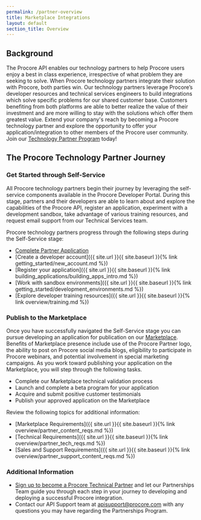```yaml
---
permalink: /partner-overview
title: Marketplace Integrations
layout: default
section_title: Overview
---
```


## Background

The Procore API enables our technology partners to help Procore users enjoy a best in class experience, irrespective of what problem they are seeking to solve.
When Procore technology partners integrate their solution with Procore, both parties win.
Our technology partners leverage Procore’s developer resources and technical services engineers to build integrations which solve specific problems for our shared customer base.
Customers benefiting from both platforms are able to better realize the value of their investment and are more willing to stay with the solutions which offer them greatest value.
Extend your company's reach by becoming a Procore technology partner and explore the opportunity to offer your application/integration to other members of the Procore user community.
Join our [Technology Partner Program](https://developers.procore.com/partner-signup) today!

## The Procore Technology Partner Journey

### Get Started through Self-Service

All Procore technology partners begin their journey by leveraging the self-service components available in the Procore Developer Portal.
During this stage, partners and their developers are able to learn about and explore the capabilities of the Procore API, register an application, experiment with a development sandbox, take advantage of various training resources, and request email support from our Technical Services team.

Procore technology partners progress through the following steps during the Self-Service stage:

- [Complete Partner Application](https://developers.procore.com/partner-signup)
- [Create a developer account]({{ site.url }}{{ site.baseurl }}{% link getting_started/new_account.md %})
- [Register your application]({{ site.url }}{{ site.baseurl }}{% link building_applications/building_apps_intro.md %})
- [Work with sandbox environments]({{ site.url }}{{ site.baseurl }}{% link getting_started/development_environments.md %})
- [Explore developer training resources]({{ site.url }}{{ site.baseurl }}{% link overview/training.md %})

### Publish to the Marketplace

Once you have successfully navigated the Self-Service stage you can pursue developing an application for publication on our [Marketplace](https://marketplace.procore.com/).
Benefits of Marketplace presence include use of the Procore Partner logo, the ability to post on Procore social media blogs, eligibility to participate in Procore webinars, and potential involvement in special marketing campaigns.
As you work toward publishing your application on the Marketplace, you will step through the following tasks.

- Complete our Marketplace technical validation process
- Launch and complete a beta program for your application
- Acquire and submit positive customer testimonials
- Publish your approved application on the Marketplace

Review the following topics for additional information:

- [Marketplace Requirements]({{ site.url }}{{ site.baseurl }}{% link overview/partner_content_reqs.md %})
- [Technical Requirements]({{ site.url }}{{ site.baseurl }}{% link overview/partner_tech_reqs.md %})
- [Sales and Support Requirements]({{ site.url }}{{ site.baseurl }}{% link overview/partner_support_content_reqs.md %})

### Additional Information

- [Sign up to become a Procore Technical Partner](https://developers.procore.com/partner-signup) and let our Partnerships Team guide you through each step in your journey to developing and deploying a successful Procore integration.
- Contact our API Support team at <apisupport@procore.com> with any questions you may have regarding the Partnerships Program.
